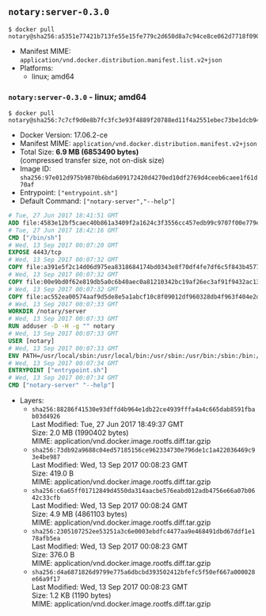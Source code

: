 ## `notary:server-0.3.0`

```console
$ docker pull notary@sha256:a5351e77421b713fe55e15fe779c2d650d8a7c94ce8ce062d7718f0904df4e2f
```

-	Manifest MIME: `application/vnd.docker.distribution.manifest.list.v2+json`
-	Platforms:
	-	linux; amd64

### `notary:server-0.3.0` - linux; amd64

```console
$ docker pull notary@sha256:7c7cf9d0e8b7fc3fc3e93f4889f20788ed11f4a2551ebec73be1dcb9485e92fa
```

-	Docker Version: 17.06.2-ce
-	Manifest MIME: `application/vnd.docker.distribution.manifest.v2+json`
-	Total Size: **6.9 MB (6853490 bytes)**  
	(compressed transfer size, not on-disk size)
-	Image ID: `sha256:97e012d975b9870b6bda609172420d4270ed10df2769d4ceeb6caee1f61d70af`
-	Entrypoint: `["entrypoint.sh"]`
-	Default Command: `["notary-server","--help"]`

```dockerfile
# Tue, 27 Jun 2017 18:41:51 GMT
ADD file:4583e12bf5caec40b861a3409f2a1624c3f3556cc457edb99c9707f00e779e45 in / 
# Tue, 27 Jun 2017 18:42:16 GMT
CMD ["/bin/sh"]
# Wed, 13 Sep 2017 00:07:20 GMT
EXPOSE 4443/tcp
# Wed, 13 Sep 2017 00:07:32 GMT
COPY file:a391e5f2c14d06d975ea8318684174bd0343e8f70df4fe7df6c5f843b4577f75 in /notary/server/ 
# Wed, 13 Sep 2017 00:07:32 GMT
COPY file:00e9bd0f62e819db5a0c6b40aec0a81210342bc19af26ec3af91f9432ac13587 in /notary/server/ 
# Wed, 13 Sep 2017 00:07:32 GMT
COPY file:ac552ea00574aaf9d5de8e5a1abcf10c8f09012df960328db4f963f404e2d409 in /notary/server/ 
# Wed, 13 Sep 2017 00:07:33 GMT
WORKDIR /notary/server
# Wed, 13 Sep 2017 00:07:33 GMT
RUN adduser -D -H -g "" notary
# Wed, 13 Sep 2017 00:07:33 GMT
USER [notary]
# Wed, 13 Sep 2017 00:07:33 GMT
ENV PATH=/usr/local/sbin:/usr/local/bin:/usr/sbin:/usr/bin:/sbin:/bin:/notary/server
# Wed, 13 Sep 2017 00:07:34 GMT
ENTRYPOINT ["entrypoint.sh"]
# Wed, 13 Sep 2017 00:07:34 GMT
CMD ["notary-server" "--help"]
```

-	Layers:
	-	`sha256:88286f41530e93dffd4b964e1db22ce4939fffa4a4c665dab8591fbab03d4926`  
		Last Modified: Tue, 27 Jun 2017 18:49:37 GMT  
		Size: 2.0 MB (1990402 bytes)  
		MIME: application/vnd.docker.image.rootfs.diff.tar.gzip
	-	`sha256:73db92a9688c04ed57185156ce962334730e796de1c1a422036469c93e4be987`  
		Last Modified: Wed, 13 Sep 2017 00:08:23 GMT  
		Size: 419.0 B  
		MIME: application/vnd.docker.image.rootfs.diff.tar.gzip
	-	`sha256:c6a65ff01712849d4550da314aacbe576eabd012adb4756e66a07b0642c33cfb`  
		Last Modified: Wed, 13 Sep 2017 00:08:24 GMT  
		Size: 4.9 MB (4861103 bytes)  
		MIME: application/vnd.docker.image.rootfs.diff.tar.gzip
	-	`sha256:2305107252ee53251a3c6e0003ebdfc4477aa9e468491dbd67ddf1e178afb5ea`  
		Last Modified: Wed, 13 Sep 2017 00:08:23 GMT  
		Size: 376.0 B  
		MIME: application/vnd.docker.image.rootfs.diff.tar.gzip
	-	`sha256:d4a6871826d9799e775a6dbcbd393502412bfefc5f50ef667a000028e66a9f17`  
		Last Modified: Wed, 13 Sep 2017 00:08:23 GMT  
		Size: 1.2 KB (1190 bytes)  
		MIME: application/vnd.docker.image.rootfs.diff.tar.gzip
